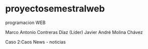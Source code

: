 # proyectosemestralweb
programacion WEB

Marco Antonio Contreras Díaz (Líder)
Javier André Molina Chávez

Caso 2:Caos News - noticias
